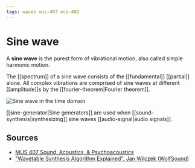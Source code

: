 ```yaml
---
tags: waves mus-407 ece-402
---
```


# Sine wave

A **sine wave** is the purest form of vibrational motion, also called simple harmonic motion.

The [[spectrum]] of a sine wave consists of the [[fundamental]] [[partial]] alone. All complex vibrations are comprised of sine waves at different [[amplitude]]s by the [[fourier-theorem|Fourier theorem]].

![Sine wave in the time domain](../public/attachments/sine-wave-time-domain.png)

[[sine-generator|Sine generators]] are used when [[sound-synthesis|synthesizing]] sine waves [[audio-signal|audio signals]].

## Sources

- [MUS 407 Sound, Acoustics, & Psychoacoustics](https://prezi.com/view/ZcqvwosFJCFJQtQrbP75/)
- ["Wavetable Synthesis Algorithm Explained", Jan Wilczek (WolfSound)](https://www.thewolfsound.com/sound-synthesis/wavetable-synthesis-algorithm/)

